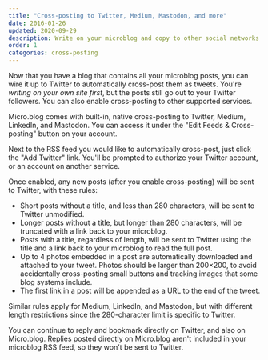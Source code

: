 ```yaml
---
title: "Cross-posting to Twitter, Medium, Mastodon, and more"
date: 2016-01-26
updated: 2020-09-29
description: Write on your microblog and copy to other social networks.
order: 1
categories: cross-posting
---
```

Now that you have a blog that contains all your microblog posts, you can wire it up to Twitter to automatically cross-post them as tweets. You're _writing on your own site first_, but the posts still go out to your Twitter followers. You can also enable cross-posting to other supported services.

Micro.blog comes with built-in, native cross-posting to Twitter, Medium, LinkedIn, and Mastodon. You can access it under the "Edit Feeds & Cross-posting" button on your account.

Next to the RSS feed you would like to automatically cross-post, just click the "Add Twitter" link. You'll be prompted to authorize your Twitter account, or an account on another service.

Once enabled, any new posts (after you enable cross-posting) will be sent to Twitter, with these rules:

* Short posts without a title, and less than 280 characters, will be sent to Twitter unmodified.
* Longer posts without a title, but longer than 280 characters, will be truncated with a link back to your microblog.
* Posts with a title, regardless of length, will be sent to Twitter using the title and a link back to your microblog to read the full post.
* Up to 4 photos embedded in a post are automatically downloaded and attached to your tweet. Photos should be larger than 200×200, to avoid accidentally cross-posting small buttons and tracking images that some blog systems include.
* The first link in a post will be appended as a URL to the end of the tweet.

Similar rules apply for Medium, LinkedIn, and Mastodon, but with different length restrictions since the 280-character limit is specific to Twitter.

You can continue to reply and bookmark directly on Twitter, and also on Micro.blog. Replies posted directly on Micro.blog aren't included in your microblog RSS feed, so they won't be sent to Twitter.
